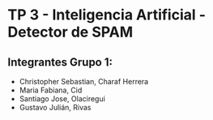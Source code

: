 # TP 3 - Inteligencia Artificial - Detector de SPAM 
## Integrantes Grupo 1: 
- Christopher Sebastian, Charaf Herrera
- Maria Fabiana, Cid
- Santiago Jose, Olaciregui
- Gustavo Julián, Rivas
